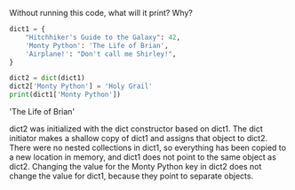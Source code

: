 Without running this code, what will it print? Why?

```python
dict1 = {
    "Hitchhiker's Guide to the Galaxy": 42,
    'Monty Python': 'The Life of Brian',
    'Airplane!': "Don't call me Shirley!",
}

dict2 = dict(dict1)
dict2['Monty Python'] = 'Holy Grail'
print(dict1['Monty Python'])
```

'The Life of Brian'

dict2 was initialized with the dict constructor based on dict1. The dict initiator makes a shallow copy of dict1 and assigns that object to dict2. There were no nested collections in dict1, so everything has been copied to a new location in memory, and dict1 does not point to the same object as dict2. Changing the value for the Monty Python key in dict2 does not change the value for dict1, because they point to separate objects. 